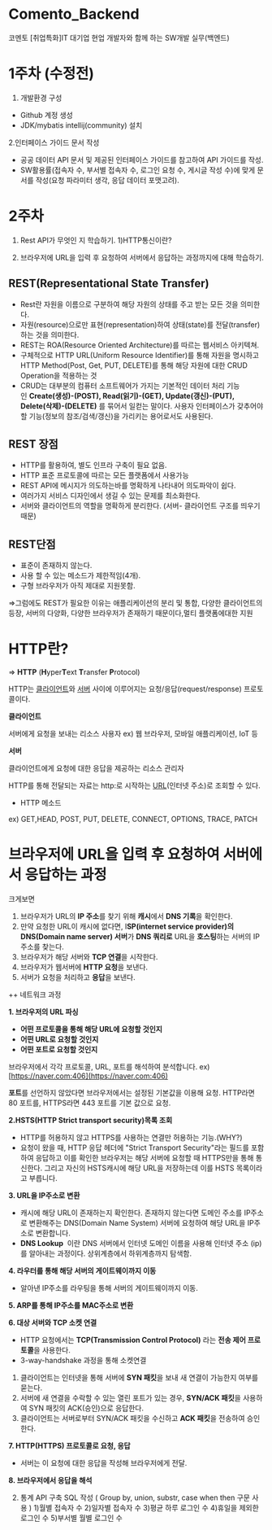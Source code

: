 # Comento_Backend
코멘토 [취업특화]IT 대기업 현업 개발자와 함께 하는 SW개발 실무(백엔드)


# 1주차 (수정전)

1. 개발환경 구성 
- Github 계정 생성
- JDK/mybatis intellij(community) 설치

2.인터페이스 가이드 문서 작성
- 공공 데이터 API 문서 및 제공된 인터페이스 가이드를 참고하여 API 가이드를 작성.
- SW활용률(접속자 수, 부서별 접속자 수, 로그인 요청 수, 게시글 작성 수)에 맞게 문서를 작성(요청 파라미터 생각, 응답 데이터 포맷고려).

# 2주차 
1. Rest API가 무엇인 지 학습하기.
  1)HTTP통신이란? 
  2) 브라우저에 URL을 입력 후 요청하여 서버에서 응답하는 과정까지에 대해 학습하기. 
 
 ## REST(Representational State Transfer)

- Rest란 자원을 이름으로 구분하여 해당 자원의 상태를 주고 받는 모든 것을 의미한다.
- 자원(resource)으로만 표현(representation)하여 상태(state)를 전달(transfer)하는 것을 의미한다.
- REST는 ROA(Resource Oriented Architecture)를 따르는 웹서비스 아키텍쳐.
- 구체적으로 HTTP URL(Uniform Resource Identifier)를 통해 자원을 명시하고 HTTP Method(Post, Get, PUT, DELETE)를 통해 해당 자원에 대한 CRUD Operation을 적용하는 것
- CRUD는 대부분의 컴퓨터 소프트웨어가 가지는 기본적인 데이터 처리 기능인 **Create(생성)-(POST), Read(읽기)-(GET), Update(갱신)-(PUT), Delete(삭제)-(DELETE)**
를 묶어서 일컫는 말이다. 사용자 인터페이스가 갖추어야 할 기능(정보의 참조/검색/갱신)을 가리키는 용어로서도 사용된다.

## REST 장점

- HTTP를 활용하여, 별도 인프라 구축이 필요 없음.
- HTTP 표준 프로토콜에 따르는 모든 플랫폼에서 사용가능
- REST API에 메시지가 의도하는바를 명확하게 나타내어 의도파악이 쉽다.
- 여러가지 서비스 디자인에서 생길 수 있는 문제를 최소화한다.
- 서버와 클라이언트의 역할을 명확하게 분리한다. (서버- 클라이언트 구조를 띄우기 때문)

## REST단점

- 표준이 존재하지 않는다.
- 사용 할 수 있는 메소드가 제한적임(4개).
- 구형 브라우저가 아직 제대로 지원못함.

⇒그럼에도 REST가 필요한 이유는 애플리케이션의 분리 및 통합, 다양한 클라이언트의 등장, 서버의 다양화, 다양한 브라우저가 존재하기 때문이다,멀티 플랫폼에대한 지원
 
 # HTTP란?

⇒ **HTTP** (**H**yper**T**ext **T**ransfer **P**rotocol)

HTTP는 [클라이언트](https://ko.wikipedia.org/wiki/%ED%81%B4%EB%9D%BC%EC%9D%B4%EC%96%B8%ED%8A%B8)와 [서버](https://ko.wikipedia.org/wiki/%EC%84%9C%EB%B2%84) 사이에 이루어지는 요청/응답(request/response) 프로토콜이다.

**클라이언트**

서버에게 요청을 보내는 리소스 사용자 ex) 웹 브라우저, 모바일 애플리케이션, IoT 등

**서버**

클라이언트에게 요청에 대한 응답을 제공하는 리소스 관리자

HTTP를 통해 전달되는 자료는 http:로 시작하는 [URL](https://ko.wikipedia.org/wiki/URL)(인터넷 주소)로 조회할 수 있다.

- HTTP 메소드

ex) GET,HEAD, POST, PUT, DELETE, CONNECT, OPTIONS, TRACE, PATCH 

# 브라우저에 URL을 입력 후 요청하여 서버에서 응답하는 과정

크게보면 

1. 브라우저가 URL의 **IP 주소**를 찾기 위해 **캐시**에서 **DNS 기록**을 확인한다.
2. 만약 요청한 URL이 캐시에 없다면, I**SP(internet service provider)의 DNS(Domain name server) 서버**가 **DNS 쿼리로** URL을 **호스팅**하는 서버의 IP 주소를 찾는다.
3. 브라우저가 해당 서버와 **TCP 연결**을 시작한다.
4. 브라우저가 웹서버에 **HTTP 요청**을 보낸다.
5. 서버가 요청을 처리하고 **응답**을 보낸다.

++ 네트워크 과정 

**1. 브라우저의 URL 파싱**

- **어떤 프로토콜을 통해 해당 URL에 요청할 것인지**
- **어떤 URL로 요청할 것인지**
- **어떤 포트로 요청할 것인지**

브라우저에서 각각 프로토콜, URL, 포트를 해석하여 분석합니다. ex) [https://naver.com:406](https://naver.com:406) 

**포트**를 선언하지 않았다면 브라우저에서는 설정된 기본값을 이용해 요청. HTTP라면 80 포트를, HTTPS라면 443 포트를 기본 값으로 요청.

**2.HSTS(HTTP Strict transport security)목록 조회**

- HTTP를 허용하지 않고 HTTPS를 사용하는 연결만 허용하는 기능.(WHY?)
- 요청이 왔을 때, HTTP 응답 헤더에 "Strict Transport Security"라는 필드를 포함하여 응답하고 이를 확인한 브라우저는 해당 서버에 요청할 때 HTTPS만을 통해 통신한다. 그리고 자신의 HSTS캐시에 해당 URL을 저장하는데 이를 HSTS 목록이라고 부릅니다.

**3. URL을 IP주소로 변환**

- 캐시에 해당 URL이 존재하는지 확인한다. 존재하지 않는다면 도메인 주소를 IP주소로 변환해주는 DNS(Domain Name System) 서버에 요청하여 해당 URL을 IP주소로 변환합니다.
- **DNS Lookup**
 이란 DNS 서버에서 인터넷 도메인 이름을 사용해 인터넷 주소 (ip)를 알아내는 과정이다. 상위계층에서 하위계층까지 탐색함.

**4. 라우터를 통해 해당 서버의 게이트웨이까지 이동**

- 알아낸 IP주소를 라우팅을 통해 서버의 게이트웨이까지 이동.

**5. ARP를 통해 IP주소를 MAC주소로 변환**

**6. 대상 서버와 TCP 소켓 연결**

- HTTP 요청에서는 **TCP(Transmission Control Protocol)** 라는 **전송 제어 프로토콜**을 사용한다.
- 3-way-handshake 과정을 통해 소켓연결
1. 클라이언트는 인터넷을 통해 서버에 **SYN 패킷**을 보내 새 연결이 가능한지 여부를 묻는다.
2. 서버에 새 연결을 수락할 수 있는 열린 포트가 있는 경우, **SYN/ACK 패킷**을 사용하여 SYN 패킷의 ACK(승인)으로 응답한다.
3. 클라이언트는 서버로부터 SYN/ACK 패킷을 수신하고 **ACK 패킷**을 전송하여 승인한다.

**7. HTTP(HTTPS) 프로토콜로 요청, 응답**

- 서버는 이 요청에 대한 응답을 작성해 브라우저에게 전달.

**8. 브라우저에서 응답을 해석**
 
2. 통계 API 구축 SQL 작성 ( Group by, union, substr, case when then 구문 사용 ) 
  1)월별 접속자 수
  2)일자별 접속자 수 
  3)평균 하루 로그인 수
  4)휴일을 제외한 로그인 수 
  5)부서별 월별 로그인 수

